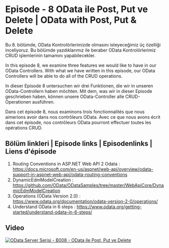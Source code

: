 # Episode - 8 OData ile Post, Put ve Delete | OData with Post, Put & Delete

Bu 8. bölümde, OData Kontrolörlerimizde olmasını isteyeceğimiz üç özelliği inceliyoruz. Bu bölümde yazdıklarımız ile beraber OData Kontrolörlerimiz CRUD işlemlerinin tamamını yapabilecekler.

In this episode 8, we examine three features we would like to have in our OData Controllers.  With what we have written in this episode, our OData Controllers will be able to do all of the CRUD operations.

In dieser Episode 8 untersuchen wir drei Funktionen, die wir in unseren OData-Controllern haben möchten. Mit dem, was wir in dieser Episode geschrieben haben, können unsere OData-Controller alle CRUD-Operationen ausführen.

Dans cet épisode 8, nous examinons trois fonctionnalités que nous aimerions avoir dans nos contrôleurs OData. Avec ce que nous avons écrit dans cet épisode, nos contrôleurs OData pourront effectuer toutes les opérations CRUD.

## Bölüm linkleri | Episode links | Episodenlinks | Liens d'épisode

1. Routing Conventions in ASP.NET Web API 2 Odata : https://docs.microsoft.com/en-us/aspnet/web-api/overview/odata-support-in-aspnet-web-api/odata-routing-conventions
2. DynamicEdmModelCreation : https://github.com/OData/ODataSamples/tree/master/WebApiCore/DynamicEdmModelCreation
3. Operations (OData Version 2.0) : https://www.odata.org/documentation/odata-version-2-0/operations/
4. Understand OData in 6 steps : https://www.odata.org/getting-started/understand-odata-in-6-steps/

## Video  

[![OData Server Serisi - B008 - OData ile Post, Put ve Delete](https://i.ytimg.com/vi_webp/-1PZrTNoY0E/maxresdefault.webp)](http://www.youtube.com/watch?v=-1PZrTNoY0E)
